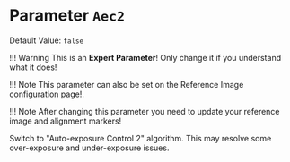 # Parameter `Aec2`
Default Value: `false`

!!! Warning
    This is an **Expert Parameter**! Only change it if you understand what it does!
      
!!! Note
    This parameter can also be set on the Reference Image configuration page!.

!!! Note
    After changing this parameter you need to update your reference image and alignment markers!

Switch to "Auto-exposure Control 2" algorithm. This may resolve some over-exposure and under-exposure issues.
